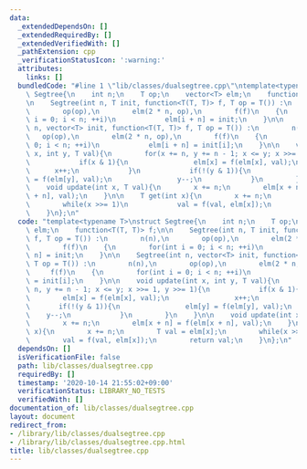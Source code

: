 ```yaml
---
data:
  _extendedDependsOn: []
  _extendedRequiredBy: []
  _extendedVerifiedWith: []
  _pathExtension: cpp
  _verificationStatusIcon: ':warning:'
  attributes:
    links: []
  bundledCode: "#line 1 \"lib/classes/dualsegtree.cpp\"\ntemplate<typename T>\nstruct\
    \ Segtree{\n    int n;\n    T op;\n    vector<T> elm;\n    function<T(T, T)> f;\n\
    \n    Segtree(int n, T init, function<T(T, T)> f, T op = T()) :\n        n(n),\n\
    \        op(op),\n        elm(2 * n, op),\n        f(f)\n    {\n        for(int\
    \ i = 0; i < n; ++i)\n            elm[i + n] = init;\n    }\n\n    Segtree(int\
    \ n, vector<T> init, function<T(T, T)> f, T op = T()) :\n        n(n),\n     \
    \   op(op),\n        elm(2 * n, op),\n        f(f)\n    {\n        for(int i =\
    \ 0; i < n; ++i)\n            elm[i + n] = init[i];\n    }\n\n    void update(int\
    \ x, int y, T val){\n        for(x += n, y += n - 1; x <= y; x >>= 1, y >>= 1){\n\
    \            if(x & 1){\n                elm[x] = f(elm[x], val);\n          \
    \      x++;\n            }\n            if(!(y & 1)){\n                elm[y]\
    \ = f(elm[y], val);\n                y--;\n            }\n        }\n    }\n\n\
    \    void update(int x, T val){\n        x += n;\n        elm[x + n] = f(elm[x\
    \ + n], val);\n    }\n\n    T get(int x){\n        x += n;\n        T val = elm[x];\n\
    \        while(x >>= 1)\n            val = f(val, elm[x]);\n        return val;\n\
    \    }\n};\n"
  code: "template<typename T>\nstruct Segtree{\n    int n;\n    T op;\n    vector<T>\
    \ elm;\n    function<T(T, T)> f;\n\n    Segtree(int n, T init, function<T(T, T)>\
    \ f, T op = T()) :\n        n(n),\n        op(op),\n        elm(2 * n, op),\n\
    \        f(f)\n    {\n        for(int i = 0; i < n; ++i)\n            elm[i +\
    \ n] = init;\n    }\n\n    Segtree(int n, vector<T> init, function<T(T, T)> f,\
    \ T op = T()) :\n        n(n),\n        op(op),\n        elm(2 * n, op),\n   \
    \     f(f)\n    {\n        for(int i = 0; i < n; ++i)\n            elm[i + n]\
    \ = init[i];\n    }\n\n    void update(int x, int y, T val){\n        for(x +=\
    \ n, y += n - 1; x <= y; x >>= 1, y >>= 1){\n            if(x & 1){\n        \
    \        elm[x] = f(elm[x], val);\n                x++;\n            }\n     \
    \       if(!(y & 1)){\n                elm[y] = f(elm[y], val);\n            \
    \    y--;\n            }\n        }\n    }\n\n    void update(int x, T val){\n\
    \        x += n;\n        elm[x + n] = f(elm[x + n], val);\n    }\n\n    T get(int\
    \ x){\n        x += n;\n        T val = elm[x];\n        while(x >>= 1)\n    \
    \        val = f(val, elm[x]);\n        return val;\n    }\n};\n"
  dependsOn: []
  isVerificationFile: false
  path: lib/classes/dualsegtree.cpp
  requiredBy: []
  timestamp: '2020-10-14 21:55:02+09:00'
  verificationStatus: LIBRARY_NO_TESTS
  verifiedWith: []
documentation_of: lib/classes/dualsegtree.cpp
layout: document
redirect_from:
- /library/lib/classes/dualsegtree.cpp
- /library/lib/classes/dualsegtree.cpp.html
title: lib/classes/dualsegtree.cpp
---
```

